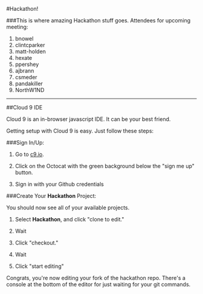 #Hackathon!
 
###This is where amazing Hackathon stuff goes.
Attendees for upcoming meeting:

1. bnowel
1. clintcparker
1. matt-holden
1. hexate
1. ppershey
1. ajbrann
1. csmeder
1. pandakiller
1. NorthW1ND
------------------------------
##Cloud 9 IDE
 
 Cloud 9 is an in-browser javascript IDE. It can be your best friend.
 
 Getting setup with Cloud 9 is easy. Just follow these steps:
 
###Sign In/Up:
 
1. Go to <a href="http://c9.io/">c9.io</a>.
 
2. Click on the Octocat with the green background below the "sign me up" button.
 
3. Sign in with your Github credentials
 
###Create Your **Hackathon** Project:
 
 You should now see all of your available projects.
 
1. Select **Hackathon**, and click "clone to edit."
 
2. Wait
 
3. Click "checkout."
 
4. Wait
 
5. Click "start editing"
 
 Congrats, you're now editing your fork of the hackathon repo. There's a console at the bottom of the editor for just waiting for your git commands.
